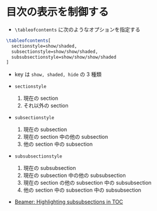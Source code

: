 # 目次の表示を制御する

- `\tableofcontents` に次のようなオプションを指定する

```latex
\tableofcontents[
  sectionstyle=show/shaded,
  subsectionstyle=show/show/shaded,
  subsubsectionstyle=show/show/show/shaded
]
```

- key は `show, shaded, hide` の 3 種類
- `sectionstyle`
  1. 現在の section
  2. それ以外の section
- `subsectionstyle`
  1. 現在の subsection
  2. 現在の section 中の他の subsection
  3. 他の section 中の subsection
- `subsubsectionstyle`

  1. 現在の subsubsection
  2. 現在の subsection 中の他の subsubsection
  3. 現在の section の他の subsection 中の subsubsection
  4. 他の section 中の subsection 中の subsubsection

- [Beamer: Highlighting subsubsections in TOC](https://tex.stackexchange.com/questions/231128/beamer-highlighting-subsubsections-in-toc)
